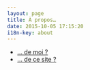 ```yaml
---
layout: page
title: À propos…
date: 2015-10-05 17:15:20
i18n-key: about
---
```


* [… de moi ?](/a-propos/moi/)
* [… de ce site ?](/a-propos/site/)

